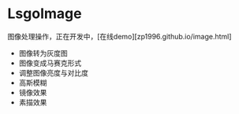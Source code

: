 # LsgoImage
图像处理操作，正在开发中，[在线demo][zp1996.github.io/image.html]
- 图像转为灰度图
- 图像变成马赛克形式
- 调整图像亮度与对比度
- 高斯模糊
- 镜像效果
- 素描效果
